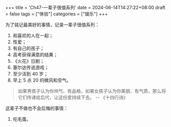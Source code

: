 +++
title = 'Ch47-一辈子很值系列'
date = 2024-06-14T14:27:22+08:00
draft = false
tags = ["体验"]
categories = ["娱乐"]
+++

为了铭记最美好的事情，记录一辈子很值系列：

1. 和喜欢的人在一起；
2. 性爱；
3. 有自己的孩子；
4. 高考获得满意的结果；
5. 《火花》日剧；
6. 塞尔达传说游戏；
7. 至少活到 40 岁；
8. 早上 5 点 20 的微风和空气。

> 如果男孩子认为你帅气、有品格，如果女孩子认为你美貌、有气质，那么将它们传递给后代，让这份爱持续下去。
> -- 《十四行诗》

这辈子不做也不会后悔的事情：

1. 吃毛蛋。
